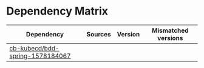 # Dependency Matrix

Dependency | Sources | Version | Mismatched versions
---------- | ------- | ------- | -------------------
[cb-kubecd/bdd-spring-1578184067](https://github.com/cb-kubecd/bdd-spring-1578184067.git) |  | []() | 
